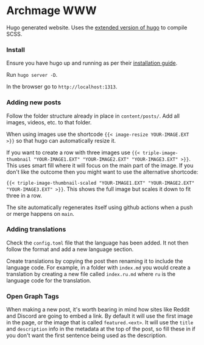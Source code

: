 # Archmage WWW

Hugo generated website. Uses the [extended version of hugo](https://github.com/gohugoio/hugo/releases) to compile SCSS.

### Install

Ensure you have hugo up and running as per their [installation guide](https://gohugo.io/getting-started/installing).

Run `hugo server -D`.

In the browser go to `http://localhost:1313`.

### Adding new posts

Follow the folder structure already in place in `content/posts/`. Add all images, videos, etc. to that folder.

When using images use the shortcode `{{< image-resize YOUR-IMAGE.EXT >}}` so that hugo can automatically resize it.

If you want to create a row with three images use `{{< triple-image-thumbnail "YOUR-IMAGE1.EXT" "YOUR-IMAGE2.EXT" "YOUR-IMAGE3.EXT" >}}`. This uses smart fill where it will focus on the main part of the image. If you don't like the outcome then you might want to use the alternative shortcode:

`{{< triple-image-thumbnail-scaled "YOUR-IMAGE1.EXT" "YOUR-IMAGE2.EXT" "YOUR-IMAGE3.EXT" >}}`. This shows the full image but scales it down to fit three in a row.

The site automatically regenerates itself using github actions when a push or merge happens on `main`.

### Adding translations

Check the `config.toml` file that the language has been added. It not then follow the format and add a new language section.

Create translations by copying the post then renaming it to include the language code. For example, in a folder with `index.md` you would create a translation by creating a new file called `index.ru.md` where `ru` is the language code for the translation.

### Open Graph Tags

When making a new post, it's worth bearing in mind how sites like Reddit and Discord are going to embed a link. By default it will use the first image in the page, or the image that is called `featured.<ext>`. It will use the `title` and `description` info in the metadata at the top of the post, so fill these in if you don't want the first sentence being used as the description.